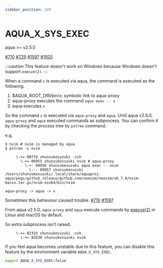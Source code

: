 ```yaml
---
sidebar_position: 240
---
```


# AQUA_X_SYS_EXEC

aqua >= v2.5.0

[#710](https://github.com/aquaproj/aqua/issues/710) [#729](https://github.com/aquaproj/aqua/issues/729) [#1597](https://github.com/aquaproj/aqua/issues/1597) [#1925](https://github.com/aquaproj/aqua/issues/1925)

:::caution
This feature doesn't work on Windows because Windows doesn't support `execve(2)`.
:::

When a command `x` is executed via aqua, the command is executed as the following.

1. $AQUA_ROOT_DIR/bin/x: symbolic link to aqua-proxy
1. aqua-proxy executes the command `aqua exec -- x`
1. aqua executes `x`

So the command `x` is executed via `aqua-proxy` and `aqua`.
Until aqua v2.5.0, `aqua-proxy` and `aqua` executed commands as subprocess. You can confirm it by checking the process tree by `pstree` command.

e.g.

```console
$ nvim # nvim is managed by aqua
$ pstree -s nvim
```

```
     \-+= 00719 shunsukesuzuki -zsh
       \-+= 09955 shunsukesuzuki nvim # aqua-proxy
         \-+- 09956 shunsukesuzuki aqua exec -- nvim
           \--- 09957 shunsukesuzuki /Users/shunsukesuzuki/.local/share/aquaproj-aqua/pkgs/github_release/github.com/neovim/neovim/v0.7.0/nvim-macos.tar.gz/nvim-osx64/bin/nvim
```

```
aqua-proxy -> aqua -> x
```

Sometimes this behaviour caused trouble. [#710](https://github.com/aquaproj/aqua/issues/710) [#1597](https://github.com/aquaproj/aqua/issues/1597)

From aqua v2.5.0, `aqua-proxy` and `aqua` execute commands by [execve(2)](https://pkg.go.dev/golang.org/x/sys/unix#Exec) in Linux and macOS by default.

So extra subprocess isn't raised.

```
     \-+= 82315 shunsukesuzuki -zsh
       \-+= 82630 shunsukesuzuki nvim
```

If you feel aqua becomes unstable due to this feature, you can disable this feature by the environment variable `AQUA_X_SYS_EXEC`.

```sh
export AQUA_X_SYS_EXEC=false
```
